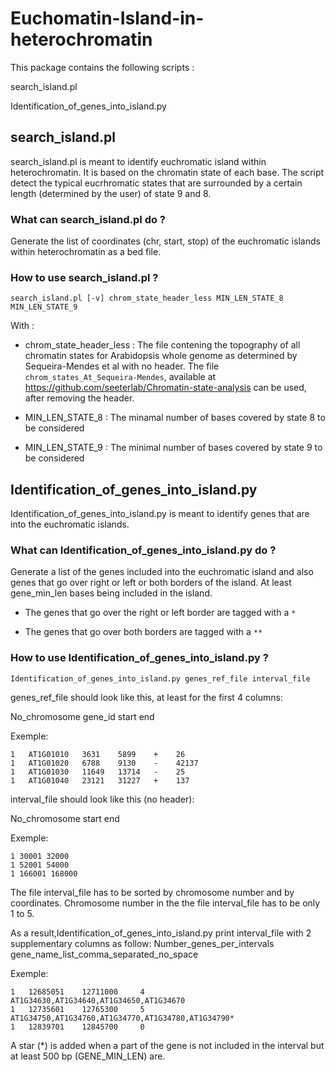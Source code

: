 # Euchomatin-Island-in-heterochromatin


This package contains the following scripts :

search_island.pl

Identification_of_genes_into_island.py

## search_island.pl

search_island.pl is meant to identify euchromatic island within heterochromatin. It is based on the chromatin state of each base. The script detect the typical eucrhromatic states that are surrounded by a certain length (determined by the user) of state 9 and 8.

### What can search_island.pl do ?

Generate the list of coordinates (chr, start, stop) of the euchromatic islands within heterochromatin as a bed file.

### How to use search_island.pl ?
 
    search_island.pl [-v] chrom_state_header_less MIN_LEN_STATE_8 MIN_LEN_STATE_9
    
With : 

- chrom_state_header_less : The file contening the topography of all chromatin states for Arabidopsis whole genome as determined by Sequeira-Mendes et al with no header. The file `chrom_states_At_Sequeira-Mendes`, available at https://github.com/seeterlab/Chromatin-state-analysis can be used, after removing the header.

- MIN_LEN_STATE_8 : The minamal number of bases covered by state 8 to be considered

- MIN_LEN_STATE_9 : The minimal number of bases covered by state 9 to be considered

## Identification_of_genes_into_island.py

Identification_of_genes_into_island.py is meant to identify genes that are into the euchromatic islands.

### What can Identification_of_genes_into_island.py do ?
Generate a list of the genes included into the euchromatic island and also genes that go over right or left or both borders of the island. At least gene_min_len bases being included in the island.

- The genes that go over the right or left border are tagged with a `*`

- The genes that go over both borders are tagged with a `**`

### How to use  Identification_of_genes_into_island.py ?

    Identification_of_genes_into_island.py genes_ref_file interval_file
    
genes_ref_file should look like this, at least for the first 4 columns:

No_chromosome   gene_id   start   end

Exemple:

    1	AT1G01010	3631	5899	+ 	 26
    1	AT1G01020	6788	9130	- 	 42137
    1	AT1G01030	11649	13714	- 	 25
    1	AT1G01040	23121	31227	+ 	 137


interval_file should look like this (no header):

No_chromosome   start   end

Exemple:

    1 30001 32000
    1 52001 54000
    1 166001 168000

The file interval_file has to be sorted by chromosome number and by coordinates.
Chromosome number in the the file interval_file has to be only 1 to 5.



As a result,Identification_of_genes_into_island.py print interval_file with 2 supplementary columns as follow:
Number_genes_per_intervals  gene_name_list_comma_separated_no_space

Exemple:

    1	12685051	12711000 	 4 	 AT1G34630,AT1G34640,AT1G34650,AT1G34670
    1	12735601	12765300 	 5 	 AT1G34750,AT1G34760,AT1G34770,AT1G34780,AT1G34790*
    1	12839701	12845700 	 0

A star (*) is added when a part of the gene is not included in the interval but at least 500 bp (GENE_MIN_LEN) are.



